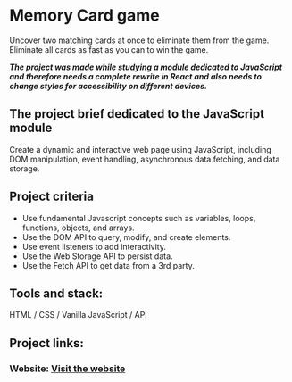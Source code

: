 # Memory Card game

Uncover two matching cards at once to eliminate them from the game. Eliminate all cards as fast as you can to win the game. 

***The project was made while studying a module dedicated to JavaScript and therefore needs a complete rewrite in React and also needs to change styles for accessibility on different devices.***

## The project brief dedicated to the JavaScript module
Create a dynamic and interactive web page using JavaScript, including DOM manipulation, event handling, asynchronous data fetching, and data storage.


## Project criteria
<ul>
  <li>Use fundamental Javascript concepts such as variables, loops, functions, objects, and arrays.</li>
  <li>Use the DOM API to query, modify, and create elements.</li>
  <li>Use event listeners to add interactivity.</li>
  <li>Use the Web Storage API to persist data.</li>
  <li>Use the Fetch API to get data from a 3rd party.</li>
</ul>

## Tools and stack:
HTML / CSS / Vanilla JavaScript / API

## Project links:
### Website: [Visit the website](https://vsafonova.github.io/memory-card-game/)


